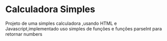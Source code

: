 # Calculadora Simples
Projeto de uma simples calculadora ,usando HTML e Javascript,implementado uso simples de funções e funções parseInt para retornar numbers
